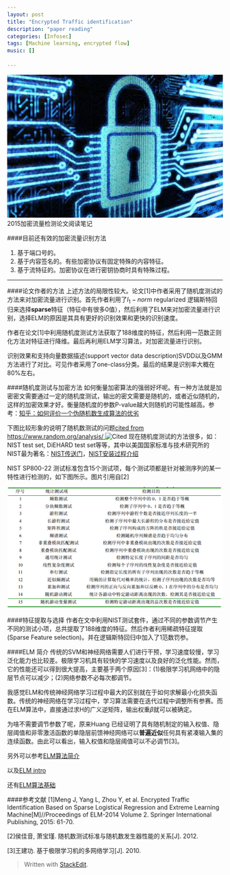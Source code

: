 ```yaml
---
layout: post
title: "Encrypted Traffic identification"
description: "paper reading"
categories: [Infosec]
tags: [Machine learning, encrypted flow]
music: []

---
```



![image](/assets/images/2015-05-11enflow2.png)
2015加密流量检测论文阅读笔记
<!-- more -->



####目前还有效的加密流量识别方法

 1. 基于端口号的。
 2. 基于内容签名的。有些加密协议有固定特殊的内容特征。
 3. 基于流特征的。加密协议在进行密钥协商时具有特殊过程。
 
------------
####论文作者的方法
上述方法的局限性较大。论文[1]中作者采用了随机度测试的方法来对加密流量进行识别。首先作者利用了$l_1-norm$ regularized 逻辑斯特回归来选择**sparse**特征（特征中有很多0值），然后利用了ELM来对加密流量进行识别，选择ELM的原因是其具有更好的识别效果和更快的识别速度。

作者在论文[1]中利用随机度测试方法获取了188维度的特征，然后利用一范数正则化方法对特征进行降维。最后再利用ELM学习算法，对加密流量进行识别。

识别效果和支持向量数据描述(support vector data description)SVDD以及GMM方法进行了对比。可见作者采用了one-class分类。最后的结果是识别率大概在80%左右。

####随机度测试与加密方法
如何衡量加密算法的强弱好坏呢。有一种方法就是加密密文需要通过一定的随机度测试，输出的密文需要是随机的，或者近似随机的，这样的加密效果才好。衡量随机度的参数P-value越大则随机的可能性越高。参考：[知乎：如何评价一个伪随机数生成算法的优劣](http://www.zhihu.com/question/20222653)

下图比较形象的说明了随机数测试的问题[cited from https://www.random.org/analysis/ ](https://www.random.org/analysis/)
![Cited ](https://www.random.org/analysis/dilbert.jpg)
现在随机度测试的方法很多，如：NIST test set, DiEHARD test set等等，其中以美国国家标准与技术研究所的NIST最为著名：[NIST传送门](http://csrc.nist.gov/groups/ST/toolkit/rng/documentation_software.html)，[NIST安装过程介绍](http://blog.csdn.net/Tom_VS_Jerry/article/details/26086099)

NIST SP800-22 测试标准包含15个测试项，每个测试项都是针对被测序列的某一特性进行检测的，如下图所示。图片引用自[2]

![image](/assets/images/2015-05-11enflow.png)

####特征提取与选择
作者在文中利用NIST测试套件，通过不同的参数调节产生不同的测试小项，总共提取了188维度的特征。然后作者利用稀疏特征提取(Sparse Feature selection)。并在逻辑斯特回归中加入了1范数罚参。

####ELM 简介
传统的SVM和神经网络需要人们进行干预，学习速度较慢，学习泛化能力也比较差。极限学习机具有较快的学习速度以及良好的泛化性能。然而，它的性能还可以得到很大提高，主要基于两个原因[3]：(1)极限学习机网络中的隐层节点可以减少；(2)网络参数不必每次都调节。

我感觉ELM和传统神经网络学习过程中最大的区别就在于如何求解最小化损失函数。传统的神经网络在学习过程中，学习算法需要在迭代过程中调整所有参赛。而在ELM算法中，直接通过求H的广义逆矩阵，输出权重$\beta$就可以被确定。

为啥不需要调节参数了呢，原来Huang 已经证明了具有随机制定的输入权值、隐层阈值和非零激活函数的单隐层前馈神经网络可以**普遍近似**任何具有紧凑输入集的连续函数。由此可以看出，输入权值和隐层阈值可以不必调节[3]。


另外可以参考[ELM算法简介](http://blog.csdn.net/google19890102/article/details/18222103)

以及[ELM intro](http://www.ntu.edu.sg/home/egbhuang/)

还有[ELM算法基础](http://blog.csdn.net/itplus/article/details/9277721)


####参考文献
[1]Meng J, Yang L, Zhou Y, et al. Encrypted Traffic Identification Based on Sparse Logistical Regression and Extreme Learning Machine[M]//Proceedings of ELM-2014 Volume 2. Springer International Publishing, 2015: 61-70.

[2]侯佳音, 萧宝瑾. 随机数测试标准与随机数发生器性能的关系[J]. 2012.

[3]王建功. 基于极限学习机的多网络学习[J]. 2010.

> Written with [StackEdit](https://stackedit.io/).